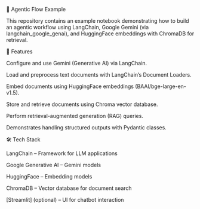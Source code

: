 📘 Agentic Flow Example

This repository contains an example notebook demonstrating how to build an agentic workflow using LangChain, Google Gemini (via langchain_google_genai), and HuggingFace embeddings with ChromaDB for retrieval.

🚀 Features

Configure and use Gemini (Generative AI) via LangChain.

Load and preprocess text documents with LangChain’s Document Loaders.

Embed documents using HuggingFace embeddings (BAAI/bge-large-en-v1.5).

Store and retrieve documents using Chroma vector database.

Perform retrieval-augmented generation (RAG) queries.

Demonstrates handling structured outputs with Pydantic classes.

🛠️ Tech Stack

LangChain
 – Framework for LLM applications

Google Generative AI
 – Gemini models

HuggingFace
 – Embedding models

ChromaDB
 – Vector database for document search

[Streamlit] (optional) – UI for chatbot interaction


